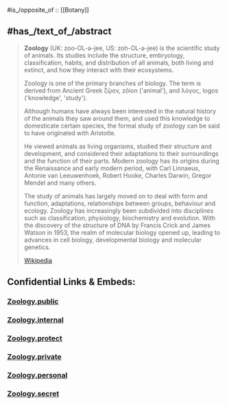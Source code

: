 
#is_/opposite_of :: [[Botany]]

## #has_/text_of_/abstract 

> **Zoology** (UK:  zoo-OL-ə-jee,  US:  zoh-OL-ə-jee) is the scientific study of animals. 
> Its studies include the structure, embryology, classification, habits, and distribution of 
> all animals, both living and extinct, and how they interact with their ecosystems. 
> 
> Zoology is one of the primary branches of biology. 
> The term is derived from Ancient Greek ζῷον, zōion ('animal'), and λόγος, logos ('knowledge', 'study').
>
> Although humans have always been interested in the natural history of the animals they saw around them, 
> and used this knowledge to domesticate certain species, 
> the formal study of zoology can be said to have originated with Aristotle. 
> 
> He viewed animals as living organisms, studied their structure and development, 
> and considered their adaptations to their surroundings and the function of their parts. 
> Modern zoology has its origins during the Renaissance and early modern period, with 
> Carl Linnaeus, Antonie van Leeuwenhoek, Robert Hooke, Charles Darwin, Gregor Mendel and many others.
>
> The study of animals has largely moved on to deal with form and function, adaptations, relationships between groups, behaviour and ecology. Zoology has increasingly been subdivided into disciplines such as classification, physiology, biochemistry and evolution. With the discovery of the structure of DNA by Francis Crick and James Watson in 1953, the realm of molecular biology opened up, leading to advances in cell biology, developmental biology and molecular genetics.
>
> [Wikipedia](https://en.wikipedia.org/wiki/Zoology) 


## Confidential Links & Embeds: 

### [Zoology.public](/_public\bio/Zoology.public.md) 

### [Zoology.internal](/_internal\bio/Zoology.internal.md) 

### [Zoology.protect](/_protect\bio/Zoology.protect.md) 

### [Zoology.private](/_private\bio/Zoology.private.md) 

### [Zoology.personal](/_personal\bio/Zoology.personal.md) 

### [Zoology.secret](/_secret\bio/Zoology.secret.md)

